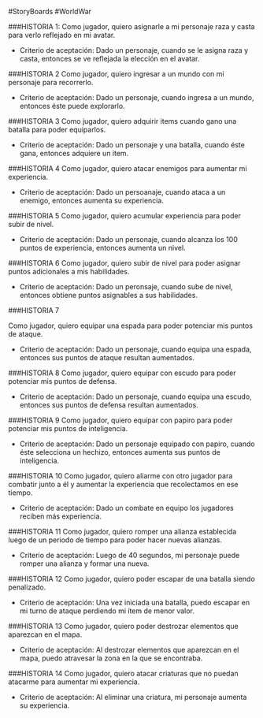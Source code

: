 #StoryBoards
#WorldWar

###HISTORIA 1:
Como jugador, quiero asignarle a mi personaje raza y casta para verlo reflejado en mi avatar.

* Criterio de aceptación: Dado un personaje, cuando se le asigna raza y casta, entonces se ve reflejada la elección en el avatar.

###HISTORIA 2
Como jugador, quiero ingresar a un mundo con mi personaje para recorrerlo.

* Criterio de aceptación: Dado un personaje, cuando ingresa a un mundo, entonces éste puede explorarlo. 

###HISTORIA 3
Como jugador, quiero adquirir items cuando gano una batalla para poder equiparlos. 

* Criterio de aceptación: Dado un personaje y una batalla, cuando éste gana, entonces adquiere un item. 

###HISTORIA 4
Como jugador, quiero atacar enemigos para aumentar mi experiencia.

* Criterio de aceptación: Dado un persoanaje, cuando ataca a un enemigo, entonces aumenta su experiencia. 

###HISTORIA 5
Como jugador, quiero acumular experiencia para poder subir de nivel.

* Criterio de aceptación: Dado un personaje, cuando alcanza los 100 puntos de experiencia, entonces aumenta un nivel. 

###HISTORIA 6
Como jugador, quiero subir de nivel para poder asignar puntos adicionales a mis habilidades.

* Criterio de aceptación: Dado un peronsaje, cuando sube de nivel, entonces obtiene puntos asignables a sus habilidades. 

###HISTORIA 7

Como jugador, quiero equipar una espada para poder potenciar mis puntos de ataque.

* Criterio de aceptación: Dado un personaje, cuando equipa una espada, entonces sus puntos de ataque resultan aumentados.

###HISTORIA 8
Como jugador, quiero equipar con escudo para poder potenciar mis puntos de defensa.

* Criterio de aceptación: Dado un personaje, cuando equipa una escudo, entonces sus puntos de defensa resultan aumentados.

###HISTORIA 9
Como jugador, quiero equipar con papiro para poder potenciar mis puntos de inteligencia.

* Criterio de aceptación: Dado un personaje equipado con papiro, cuando éste selecciona un hechizo, entonces aumenta sus puntos de inteligencia.

###HISTORIA 10
Como jugador, quiero aliarme con otro jugador para combatir junto a él y aumentar la experiencia que recolectamos en ese tiempo.

* Criterio de aceptación: Dado un combate en equipo los jugadores reciben más experiencia.

###HISTORIA 11
Como jugador, quiero romper una alianza establecida luego de un periodo de tiempo para poder hacer nuevas alianzas.

* Criterio de aceptación: Luego de 40 segundos, mi personaje puede romper una alianza y formar una nueva.

###HISTORIA 12
Como jugador, quiero poder escapar de una batalla siendo penalizado.

* Criterio de aceptación: Una vez iniciada una batalla, puedo escapar en mi turno de ataque perdiendo mi ítem de menor valor.

###HISTORIA 13
Como jugador, quiero poder destrozar elementos que aparezcan en el mapa.

* Criterio de aceptación: Al destrozar elementos que aparezcan en el mapa, puedo atravesar la zona en la que se encontraba. 

###HISTORIA 14
Como jugador, quiero atacar criaturas que no puedan atacarme para aumentar mi experiencia. 
 
* Criterio de aceptación: Al eliminar una criatura, mi personaje aumenta su experiencia.
